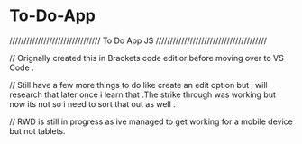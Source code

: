 # To-Do-App 

 //////////////////////////////// To Do App JS ///////////////////////////////////////


// Orignally created this in Brackets code editior before moving over to VS Code . 

// Still have a few more things to do like create an edit option but i will research  that later once i learn that .The strike through was working but now its not so i need to sort that out as well . 

// RWD is still in progress as ive managed to get working for a mobile device but not 
tablets. 